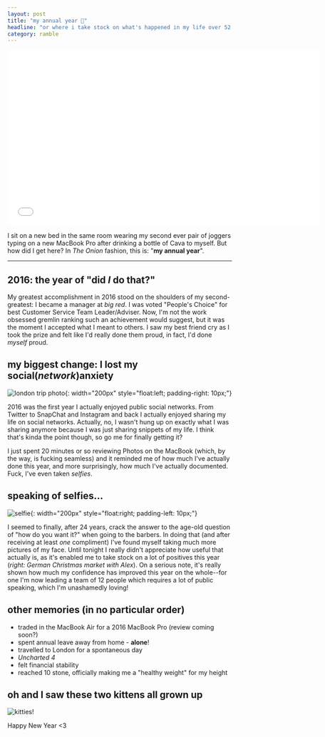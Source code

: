 ```yaml
---
layout: post
title: "my annual year 📖"
headline: "or where i take stock on what's happened in my life over 52 weeks in no particular order and in no particular coherent fashion"
category: ramble
---
```


<iframe width="700" height="394" src="//www.youtube.com/embed/Lm-rpaWkONI" frameborder="0" allowfullscreen="0"> </iframe>

I sit on a new bed in the same room wearing my second ever pair of joggers typing on a new MacBook Pro after drinking a bottle of Cava to myself. But how did I get here? In *The Onion* fashion, this is: "**my annual year**".

---

## 2016: the year of "did *I* do that?"

My greatest accomplishment in 2016 stood on the shoulders of my second-greatest: I became a manager at *big red*. I was voted "People's Choice" for best Customer Service Team Leader/Adviser. Now, I'm not the work obsessed gremlin ranking such an achievement would suggest, but it was the moment I accepted what I meant to others. I saw my best friend cry as I took the prize and felt like I'd really done them proud, in fact, I'd done *myself* proud.

## my biggest change: I lost my social(*network*)anxiety

![london trip photo](http://s23.postimg.org/b8n1j2msb/IMG_0194.jpg){: width="200px" style="float:left; padding-right: 10px;"}

2016 was the first year I actually enjoyed public social networks. From Twitter to SnapChat and Instagram and back I actually enjoyed sharing my life on social networks. Actually, no, I wasn't hung up on exactly what I was sharing anymore because I was just sharing snippets of my life. I think that's kinda the point though, so go me for finally getting it?

I just spent 20 minutes or so reviewing Photos on the MacBook (which, by the way, is fucking seamless) and it reminded me of how much I've actually done this year, and more surprisingly, how much I've actually documented. Fuck, I've even taken *selfies*.

## speaking of selfies...

![selfie](https://s23.postimg.org/hnm2fqti3/IMG_0289.jpg){: width="200px" style="float:right; padding-left: 10px;"}

I seemed to finally, after 24 years, crack the answer to the age-old question of "how do you want it?" when going to the barbers. In doing that (and after receiving at least *one* compliment) I've found myself taking much more pictures of my face. Until tonight I really didn't appreciate how useful that actually is, as it's enabled me to take stock on a lot of positives this year (*right: German Christmas market with Alex*). On a serious note, it's really shown how much my confidence has improved this year on the whole--for one I'm now leading a team of 12 people which requires a lot of public speaking, which I'm unashamedly loving!

## other memories (in no particular order)

* traded in the MacBook Air for a 2016 MacBook Pro (review coming soon?)
* spent annual leave away from home - **alone**!
* travelled to London for a spontaneous day
* *Uncharted 4*
* felt financial stability
* reached 10 stone, officially making me a "healthy weight" for my height

## oh and I saw these two kittens all grown up

![kitties!](https://s23.postimg.org/jgoz42eor/IMG_0546.jpg)

Happy New Year <3
